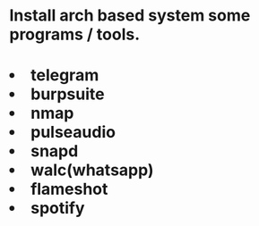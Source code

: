 <h1>Install arch based system some programs / tools.<h1>

<li>telegram
<li>burpsuite
<li>nmap
<li>pulseaudio
<li>snapd
<li>walc(whatsapp)
<li>flameshot
<li>spotify
